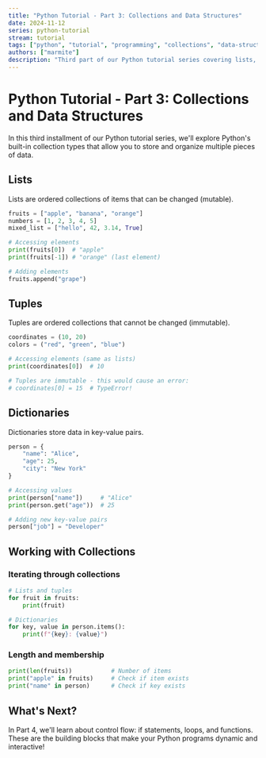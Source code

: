 ```yaml
---
title: "Python Tutorial - Part 3: Collections and Data Structures"
date: 2024-11-12
series: python-tutorial
stream: tutorial
tags: ["python", "tutorial", "programming", "collections", "data-structures"]
authors: ["marmite"]
description: "Third part of our Python tutorial series covering lists, tuples, and dictionaries"
---
```


# Python Tutorial - Part 3: Collections and Data Structures

In this third installment of our Python tutorial series, we'll explore Python's built-in collection types that allow you to store and organize multiple pieces of data.

## Lists

Lists are ordered collections of items that can be changed (mutable).

```python
fruits = ["apple", "banana", "orange"]
numbers = [1, 2, 3, 4, 5]
mixed_list = ["hello", 42, 3.14, True]

# Accessing elements
print(fruits[0])  # "apple"
print(fruits[-1]) # "orange" (last element)

# Adding elements
fruits.append("grape")
```

## Tuples

Tuples are ordered collections that cannot be changed (immutable).

```python
coordinates = (10, 20)
colors = ("red", "green", "blue")

# Accessing elements (same as lists)
print(coordinates[0])  # 10

# Tuples are immutable - this would cause an error:
# coordinates[0] = 15  # TypeError!
```

## Dictionaries

Dictionaries store data in key-value pairs.

```python
person = {
    "name": "Alice",
    "age": 25,
    "city": "New York"
}

# Accessing values
print(person["name"])     # "Alice"
print(person.get("age"))  # 25

# Adding new key-value pairs
person["job"] = "Developer"
```

## Working with Collections

### Iterating through collections

```python
# Lists and tuples
for fruit in fruits:
    print(fruit)

# Dictionaries
for key, value in person.items():
    print(f"{key}: {value}")
```

### Length and membership

```python
print(len(fruits))           # Number of items
print("apple" in fruits)     # Check if item exists
print("name" in person)      # Check if key exists
```

## What's Next?

In Part 4, we'll learn about control flow: if statements, loops, and functions. These are the building blocks that make your Python programs dynamic and interactive!

